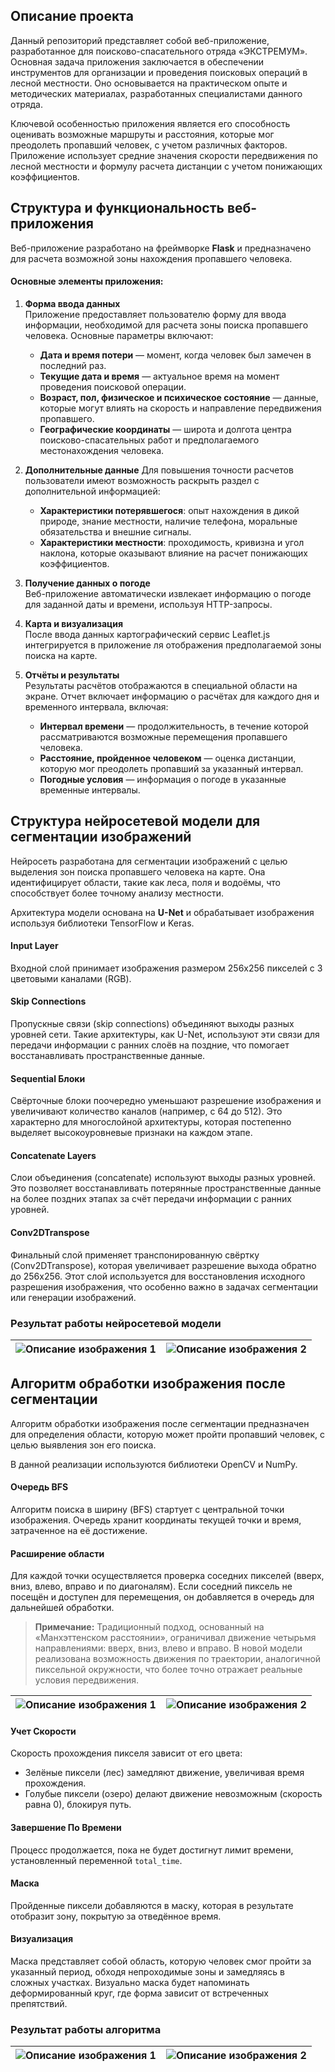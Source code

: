 ## Описание проекта

Данный репозиторий представляет собой веб-приложение, разработанное для поисково-спасательного отряда «ЭКСТРЕМУМ». Основная задача приложения заключается в обеспечении инструментов для организации и проведения поисковых операций в лесной местности. Оно основывается на практическом опыте и методических материалах, разработанных специалистами данного отряда.

Ключевой особенностью приложения является его способность оценивать возможные маршруты и расстояния, которые мог преодолеть пропавший человек, с учетом различных факторов. Приложение использует средние значения скорости передвижения по лесной местности и формулу расчета дистанции с учетом понижающих коэффициентов.

## Структура и функциональность веб-приложения

Веб-приложение разработано на фреймворке **Flask** и предназначено для расчета возможной зоны нахождения пропавшего человека.

#### Основные элементы приложения:

1. **Форма ввода данных**  
   Приложение предоставляет пользователю форму для ввода информации, необходимой для расчета зоны поиска пропавшего человека. Основные параметры включают:
   - **Дата и время потери** — момент, когда человек был замечен в последний раз.
   - **Текущие дата и время** — актуальное время на момент проведения поисковой операции.
   - **Возраст, пол, физическое и психическое состояние** — данные, которые могут влиять на скорость и направление передвижения пропавшего.
   - **Географические координаты** — широта и долгота центра поисково-спасательных работ и предполагаемого местонахождения человека.

2. **Дополнительные данные**
   Для повышения точности расчетов пользователи имеют возможность раскрыть раздел с дополнительной информацией:
   - **Характеристики потерявшегося**: опыт нахождения в дикой природе, знание местности, наличие телефона, моральные обязательства и внешние сигналы.
   - **Характеристики местности**: проходимость, кривизна и угол наклона, которые оказывают влияние на расчет понижающих коэффициентов.

3. **Получение данных о погоде**  
   Веб-приложение автоматически извлекает информацию о погоде для заданной даты и времени, используя HTTP-запросы.

4. **Карта и визуализация**  
   После ввода данных картографический сервис Leaflet.js интегрируется в приложение ля отображения предполагаемой зоны поиска на карте.

5. **Отчёты и результаты**  
   Результаты расчётов отображаются в специальной области на экране. Отчет включает информацию о расчётах для каждого дня и временного интервала, включая:
   - **Интервал времени** — продолжительность, в течение которой рассматриваются возможные перемещения пропавшего человека.
   - **Расстояние, пройденное человеком** — оценка дистанции, которую мог преодолеть пропавший за указанный интервал.
   - **Погодные условия** — информация о погоде в указанные временные интервалы.

## Структура нейросетевой модели для сегментации изображений

Нейросеть разработана для сегментации изображений с целью выделения зон поиска пропавшего человека на карте. Она идентифицирует области, такие как леса, поля и водоёмы, что способствует более точному анализу местности.

Архитектура модели основана на **U-Net** и обрабатывает изображения используя библиотеки TensorFlow и Keras.

#### Input Layer
Входной слой принимает изображения размером 256x256 пикселей с 3 цветовыми каналами (RGB).

#### Skip Connections
Пропускные связи (skip connections) объединяют выходы разных уровней сети. Такие архитектуры, как U-Net, используют эти связи для передачи информации с ранних слоёв на поздние, что помогает восстанавливать пространственные данные.

#### Sequential Блоки
Свёрточные блоки поочередно уменьшают разрешение изображения и увеличивают количество каналов (например, с 64 до 512). Это характерно для многослойной архитектуры, которая постепенно выделяет высокоуровневые признаки на каждом этапе.

#### Concatenate Layers
Слои объединения (concatenate) используют выходы разных уровней. Это позволяет восстанавливать потерянные пространственные данные на более поздних этапах за счёт передачи информации с ранних уровней.

#### Conv2DTranspose
Финальный слой применяет транспонированную свёртку (Conv2DTranspose), которая увеличивает разрешение выхода обратно до 256x256. Этот слой используется для восстановления исходного разрешения изображения, что особенно важно в задачах сегментации или генерации изображений.

### Результат работы нейросетевой модели

| ![Описание изображения 1](image_2.png) | ![Описание изображения 2](image_2.png) |
|----------------------------------------|----------------------------------------|

## Алгоритм обработки изображения после сегментации

Алгоритм обработки изображения после сегментации предназначен для определения области, которую может пройти пропавший человек, с целью выявления зон его поиска. 

В данной реализации используются библиотеки OpenCV и NumPy.

#### Очередь BFS
Алгоритм поиска в ширину (BFS) стартует с центральной точки изображения. Очередь хранит координаты текущей точки и время, затраченное на её достижение.

#### Расширение области
Для каждой точки осуществляется проверка соседних пикселей (вверх, вниз, влево, вправо и по диагоналям). Если соседний пиксель не посещён и доступен для перемещения, он добавляется в очередь для дальнейшей обработки.

> **Примечание:** Традиционный подход, основанный на «Манхэттенском расстоянии», ограничивал движение четырьмя направлениями: вверх, вниз, влево и вправо. В новой модели реализована возможность движения по траектории, аналогичной пиксельной окружности, что более точно отражает реальные условия передвижения.

| ![Описание изображения 1](image_2.png) | ![Описание изображения 2](image_1.png) |
|----------------------------------------|----------------------------------------|


#### Учет Скорости
Скорость прохождения пикселя зависит от его цвета:
- Зелёные пиксели (лес) замедляют движение, увеличивая время прохождения.
- Голубые пиксели (озеро) делают движение невозможным (скорость равна 0), блокируя путь.

#### Завершение По Времени
Процесс продолжается, пока не будет достигнут лимит времени, установленный переменной `total_time`.

#### Маска
Пройденные пиксели добавляются в маску, которая в результате отобразит зону, покрытую за отведённое время.

#### Визуализация
Маска представляет собой область, которую человек смог пройти за указанный период, обходя непроходимые зоны и замедляясь в сложных участках. Визуально маска будет напоминать деформированный круг, где форма зависит от встреченных препятствий.

### Результат работы алгоритма

| ![Описание изображения 1](image_2.png) | ![Описание изображения 2](image_2.png) |
|----------------------------------------|----------------------------------------|